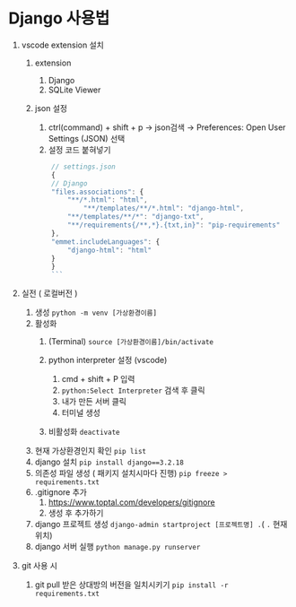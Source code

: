 
# Django 사용법

1. vscode extension 설치

   1. extension 
      1. Django
      2. SQLite Viewer

   2. json 설정
      1.  ctrl(command) + shift + p → json검색 → Preferences: Open User Settings (JSON) 선택
      2. 설정 코드 붙혀넣기 
        ```jsx
            // settings.json
            {
            // Django
            "files.associations": {
                "**/*.html": "html",
                    "**/templates/**/*.html": "django-html",
                "**/templates/**/*": "django-txt",
                "**/requirements{/**,*}.{txt,in}": "pip-requirements"
            },
            "emmet.includeLanguages": {
                "django-html": "html"
            }
            }
            ```
2. 실전 ( 로컬버전 )
   1. 생성
   ``` python -m venv [가상환경이름] ```
   2. 활성화 
      1. (Terminal)
      ``` source [가상환경이름]/bin/activate ```
   
      2. python interpreter 설정 (vscode)
         1. cmd + shift + P 입력
         2. `python:Select Interpreter` 검색 후 클릭
         3. 내가 만든 서버 클릭
         4. 터미널 생성
      3. 비활성화
      ``` deactivate ```
   3. 현재 가상환경인지 확인
   ``` pip list ```
   4. django 설치
   ``` pip install django==3.2.18 ```
   5. 의존성 파일 생성 ( 패키지 설치시마다 진행)
   ``` pip freeze > requirements.txt ```
   6. .gitignore 추가
      1. https://www.toptal.com/developers/gitignore
      2. 생성 후 추가하기
   7.  django 프로젝트 생성
   ``` django-admin startproject [프로젝트명] . ```( `.` 현재위치)
   8.  django 서버 실행
   ``` python manage.py runserver ``` 


3. git 사용 시
   1. git pull 받은 상대방의 버전을 일치시키기
   ``` pip install -r requirements.txt ```







<!-- https://www.notion.so/hg-edu/Django-4755b2b2fe6f4292959e9940f37f59b2?pvs=4

https://www.notion.so/hg-edu/Python-8a38c543b50a4eb7a796cbe9a2358e86?pvs=4

https://www.notion.so/hg-edu/Python-8f920eeebb99493fade86371c290ef19?pvs=4

https://www.notion.so/hg-edu/django-shell_plus-81da033a453842c2b816c7987cb16ad8?pvs=4
1

1. python -m venv venv
2. source venv/bin/activate
3. pip install django==3.2.18
4. pip freeze > requirements.txt
5. .gitignore
6. git init
7. django-admin startproject firstpjt.

python manage.py runserver

 -->
